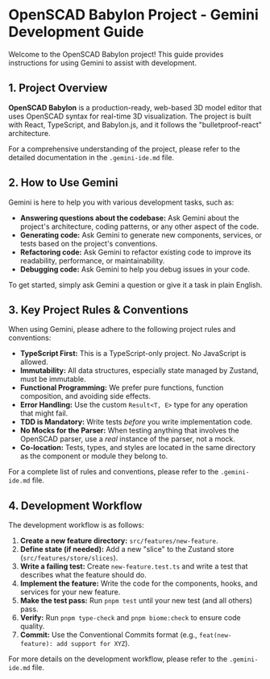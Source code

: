 # OpenSCAD Babylon Project - Gemini Development Guide

Welcome to the OpenSCAD Babylon project! This guide provides instructions for using Gemini to assist with development.

## 1. Project Overview

**OpenSCAD Babylon** is a production-ready, web-based 3D model editor that uses OpenSCAD syntax for real-time 3D visualization. The project is built with React, TypeScript, and Babylon.js, and it follows the "bulletproof-react" architecture.

For a comprehensive understanding of the project, please refer to the detailed documentation in the `.gemini-ide.md` file.

## 2. How to Use Gemini

Gemini is here to help you with various development tasks, such as:

*   **Answering questions about the codebase:** Ask Gemini about the project's architecture, coding patterns, or any other aspect of the code.
*   **Generating code:** Ask Gemini to generate new components, services, or tests based on the project's conventions.
*   **Refactoring code:** Ask Gemini to refactor existing code to improve its readability, performance, or maintainability.
*   **Debugging code:** Ask Gemini to help you debug issues in your code.

To get started, simply ask Gemini a question or give it a task in plain English.

## 3. Key Project Rules & Conventions

When using Gemini, please adhere to the following project rules and conventions:

*   **TypeScript First:** This is a TypeScript-only project. No JavaScript is allowed.
*   **Immutability:** All data structures, especially state managed by Zustand, must be immutable.
*   **Functional Programming:** We prefer pure functions, function composition, and avoiding side effects.
*   **Error Handling:** Use the custom `Result<T, E>` type for any operation that might fail.
*   **TDD is Mandatory:** Write tests *before* you write implementation code.
*   **No Mocks for the Parser:** When testing anything that involves the OpenSCAD parser, use a *real* instance of the parser, not a mock.
*   **Co-location:** Tests, types, and styles are located in the same directory as the component or module they belong to.

For a complete list of rules and conventions, please refer to the `.gemini-ide.md` file.

## 4. Development Workflow

The development workflow is as follows:

1.  **Create a new feature directory:** `src/features/new-feature`.
2.  **Define state (if needed):** Add a new "slice" to the Zustand store (`src/features/store/slices`).
3.  **Write a failing test:** Create `new-feature.test.ts` and write a test that describes what the feature should do.
4.  **Implement the feature:** Write the code for the components, hooks, and services for your new feature.
5.  **Make the test pass:** Run `pnpm test` until your new test (and all others) pass.
6.  **Verify:** Run `pnpm type-check` and `pnpm biome:check` to ensure code quality.
7.  **Commit:** Use the Conventional Commits format (e.g., `feat(new-feature): add support for XYZ`).

For more details on the development workflow, please refer to the `.gemini-ide.md` file.
